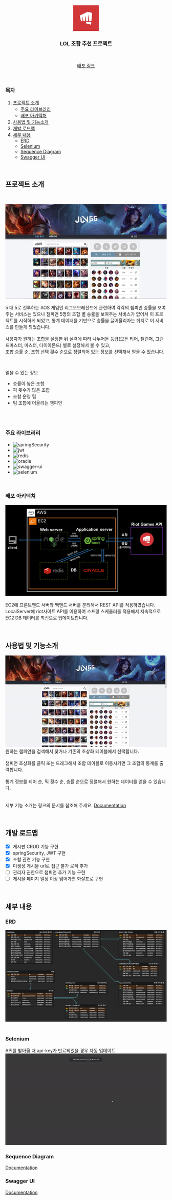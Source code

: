 <div align="center">
	<img src="/images/riotLogo.png" alt="Logo" width="80" height="80">

  <h3>LOL 조합 추천 프로젝트</h3>
  <br />
  <p>
    <a href="http://13.124.127.226:3000/">배포 링크</a>
  </p>
</div>
<br />

### 목차
1. [프로젝트 소개](#프로젝트-소개)
    - [주요 라이브러리](#주요-라이브러리)
    - [배포 아키텍쳐](#배포-아키텍쳐)
2. [사용법 및 기능소개](#사용법-및-기능소개)
3. [개발 로드맵](#개발-로드맵)
4. [세부 내용](#세부-내용)
    - [ERD](#erd)
    - [Selenium](#selenium)
    - [Sequence Diagram](#sequence-diagram)
    - [Swagger UI](#swagger-ui)
    
<br />

## 프로젝트 소개
<br />

![메인화면](/images/mainPage.png)

5 대 5로 전투하는 AOS 게임인 리그오브레전드에 관련하여 각각의 챔피언 승률을 보여주는 서비스는 있으나 챔피언 5명의 조합 별 승률을 보여주는 서비스가 없어서 이 프로젝트를 시작하게 되었고, 통계 데이터를 기반으로 승률을 끌어올리자는 취지로 이 서비스를 만들게 되었습니다.
<br />
<br />
사용자가 원하는 조합을 설정한 뒤 실력에 따라 나누어둔 등급(모든 티어, 챌린저, 그랜드마스터, 마스터, 다이아몬드) 별로 설정해서 볼 수 있고,
<br />
조합 승률 순, 조합 선택 횟수 순으로 정렬되어 있는 정보를 선택해서 얻을 수 있습니다.

<br />

얻을 수 있는 정보
- 승률이 높은 조합
- 픽 횟수가 많은 조합
- 조합 운영 팁
- 팀 조합에 어울리는 챔피언

<br />
<br />

### 주요 라이브러리

- ![springSecurity](https://img.shields.io/badge/springsecurity-6DB33F?style=for-the-badge&logo=springsecurity&logoColor=white)
- ![jwt](https://img.shields.io/badge/jwt-000000?style=for-the-badge&logo=jsonwebtokens&logoColor=white)
- ![redis](https://img.shields.io/badge/redis-DC382D?style=for-the-badge&logo=redis&logoColor=white)
- ![oracle](https://img.shields.io/badge/oracle-F80000?style=for-the-badge&logo=Oracle&logoColor=white)
- ![swagger-ui](https://img.shields.io/badge/swagger-85EA2D?style=for-the-badge&logo=swagger&logoColor=black)
- ![selenium](https://img.shields.io/badge/selenium-43B02A?style=for-the-badge&logo=selenium&logoColor=white)

<br />

### 배포 아키텍쳐

![배포아키텍쳐](/images/architecture_.png)

EC2에 프론트엔드 서버와 백엔드 서버를 분리해서 REST API를 적용하였습니다.
<br />
LocalServer에 riot사이트 API를 이용하여 스프링 스케줄러를 적용해서 지속적으로 EC2 DB 데이터를 최신으로 업데이트합니다.

<br />

## 사용법 및 기능소개

![메인화면](/images/mainPage.gif)
<br />
원하는 챔피언을 검색해서 찾거나 기존의 초상화 테이블에서 선택합니다.
<br />
<br />
챔피언 초상화를 클릭 또는 드래그해서 조합 테이블로 이동시키면 그 조합의 통계를 출력합니다.
<br />
<br />
통계 정보를 티어 순, 픽 횟수 순, 승률 순으로 정렬해서 원하는 데이터를 얻을 수 있습니다.
<br />
<br />
<br />
세부 기능 소개는 링크의 문서를 참조해 주세요. <a href="https://zircon-moat-99e.notion.site/59948773811147a9b44c639823b64394?pvs=4">Documentation</a>

<br />

## 개발 로드맵
- [X] 게시판 CRUD 기능 구현
- [X] springSecurity, JWT 구현
- [X] 조합 관련 기능 구현
- [X] 미생성 게시물 url로 접근 불가 로직 추가
- [ ] 관리자 권한으로 챔피언 추가 기능 구현
- [ ] 게시물 페이지 일정 이상 넘어가면 화살표로 구현

<br />

## 세부 내용

### ERD
![erd](/images/ERD.png)
<br />
<br />

### Selenium
API를 받아올 때 api-key가 만료되었을 경우 자동 업데이트
![selenium](/images/selenium.gif)
<br />

### Sequence Diagram
<a href="https://zircon-moat-99e.notion.site/726533b2de3a43c283b5da3c62b81c3c?pvs=4">Documentation</a>
<br />

### Swagger UI
<a href="http://13.124.127.226:8081/swagger-ui/">Documentation</a>
<br />
